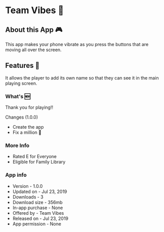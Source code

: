 # Team Vibes 📳

## About this App 🎮
This app makes your phone vibrate as you press the buttons that are moving all over the screen.

## Features 🤩
It allows the player to add its own name so that they can see it in the main playing screen.

### What's 🆕
Thank you for playing!!

Changes (1.0.0)
* Create the app
* Fix a million 🐛

### More Info
* Rated E for Everyone
* Eligible for Family Library

### App info
* Version - 1.0.0
* Updated on - Jul 23, 2019
* Downloads - 3
* Download size - 356mb
* In-app purchase - None
* Offered by - Team Vibes
* Released on - Jul 23, 2019
* App permission - None
